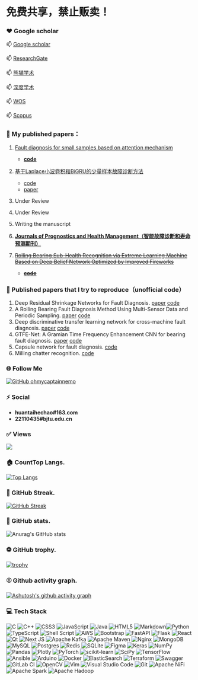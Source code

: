 <!--
**liguge/liguge** is a ✨ _special_ ✨ repository because its `README.md` (this file) appears on your GitHub profile.


<h1 align="center"><img src="https://media.giphy.com/media/1nctTrbXXmMHUVAaOo/giphy.gif" width="100%"></h1>

<h1 align="center">Hi <img src="https://media.giphy.com/media/RzqkoOmhuh86XsECvl/giphy.gif" width="50">, I'm chao He!</h1>

Here are some ideas to get you started:

- 🔭 I’m currently working on ...
- 🌱 I’m currently learning ...
- 👯 I’m looking to collaborate on ...
- 🤔 I’m looking for help with ...
- 💬 Ask me about ...
- 📫 How to reach me: ...
- 😄 Pronouns: ...
- ⚡ Fun fact: ...
-->
# 免费共享，禁止贩卖！

### ❤️ Google scholar

  📫         [Google scholar](https://scholar.google.com/citations?user=1DtpMlAAAAAJ&hl=en)
    
  📫         [ResearchGate](https://www.researchgate.net/profile/Chao-He-64)

  📫         [熊猫学术](https://sc.panda321.com/citations?user=1DtpMlAAAAAJ&hl=zh-CN&oi=sra)
  
  📫         [深度学术](https://xs2.zidianzhan.net/citations?user=1DtpMlAAAAAJ&hl=zh-CN&oi=sra)

  📫         [WOS](https://www.webofscience.com/wos/author/record/HCJ-0483-2022)
 
  📫         [Scopus](https://www.scopus.com/authid/detail.uri?authorId=57222401905)


### 🌱 My published papers：
1. [Fault diagnosis for small samples based on attention mechanism](https://doi.org/10.1016/j.measurement.2021.110242)    

   -  [**code**](https://github.com/liguge/Fault-diagnosis-for-small-samples-based-on-attention-mechanism)

2. [基于Laplace小波卷积和BiGRU的少量样本故障诊断方法](https://doi.org/10.13465/j.cnki.jvs.2022.24.006)
   - [code](https://github.com/liguge/DLWCB)     
   - [paper](https://doi.org/10.13465/j.cnki.jvs.2022.24.006)

3. Under Review

4. Under Review

6. Writing the manuscript

5. **[Journals of Prognostics and Health Management（智能故障诊断和寿命预测期刊）](https://github.com/liguge/Journals-for-Prognostics-and-Health-Management)**

6. ~~[Rolling Bearing Sub-Health Recognition via Extreme Learning Machine Based on Deep Belief Network Optimized by Improved Fireworks](https://doi.org/10.1109/ACCESS.2021.3064962)~~     

   -  ~~[**code**](https://github.com/liguge/FWA-DBN-ELM-for-intelligent-fault-diagnosis)~~

   

### 💬 Published papers that I try to reproduce（unofficial code）

1. Deep Residual Shrinkage Networks for Fault Diagnosis. [paper](https://doi.org/10.1109/TII.2019.2943898) [code](https://github.com/liguge/Deep-Residual-Shrinkage-Networks-for-intelligent-fault-diagnosis-DRSN-)
3. A Rolling Bearing Fault Diagnosis Method Using Multi-Sensor Data and Periodic Sampling. [paper](https://doi.org/10.1109/ICME52920.2022.9859658) [code](https://github.com/liguge/MDPS_pytorch)
4. Deep discriminative transfer learning network for cross-machine fault diagnosis. [paper](https://doi.org/10.1016/j.ymssp.2022.109884) [code](https://github.com/liguge/DDTLN)
5. GTFE-Net: A Gramian Time Frequency Enhancement CNN for bearing fault diagnosis. [paper](https://doi.org/10.1016/j.engappai.2022.105794) [code](https://github.com/liguge/GTFENet_pytorch)
6. Capsule network for fault diagnosis. [code](https://github.com/liguge/Capsule-network-for-fault-diagnosis)
7. Milling chatter recognition.  [code](https://github.com/liguge/chanzhen)


### 🌐 Follow Me

[![GitHub ohmycaptainnemo](https://img.shields.io/github/followers/liguge?label=follow&style=social)](https://github.com/liguge)

### ⚡ Social

 - **huantaihechao#163.com**
 - **22110435#bjtu.edu.cn**

### ✅ Views
![](http://profile-counter.glitch.me/liguge/count.svg)

### 🏠 CountTop Langs.

[![Top Langs](https://github-readme-stats.vercel.app/api/top-langs/?username=liguge&layout=compact)](https://github.com/anuraghazra/github-readme-stats)

### 🎁 GitHub Streak.

[![GitHub Streak](https://github-readme-streak-stats.herokuapp.com/?user=liguge&theme=dark)](https://git.io/streak-stats)

### 🏀 GitHub stats.

![Anurag's GitHub stats](https://github-readme-stats.vercel.app/api?username=liguge&show_icons=true&theme=tokyonight)

### ⚽ GitHub trophy.

[![trophy](https://github-profile-trophy.vercel.app/?username=liguge&theme=monokai)](https://github.com/ryo-ma/github-profile-trophy)

### ⚾ Github activity graph.

[![Ashutosh's github activity graph](https://activity-graph.herokuapp.com/graph?username=liguge&theme=xcode)](https://github.com/ashutosh00710/github-readme-activity-graph)
### 💻 Tech Stack

![C](https://img.shields.io/badge/c-%2300599C.svg?style=plastic&logo=c&logoColor=white) ![C++](https://img.shields.io/badge/c++-%2300599C.svg?style=plastic&logo=c%2B%2B&logoColor=white) ![CSS3](https://img.shields.io/badge/css3-%231572B6.svg?style=plastic&logo=css3&logoColor=white) ![JavaScript](https://img.shields.io/badge/javascript-%23323330.svg?style=plastic&logo=javascript&logoColor=%23F7DF1E) ![Java](https://img.shields.io/badge/java-%23ED8B00.svg?style=plastic&logo=java&logoColor=white) ![HTML5](https://img.shields.io/badge/html5-%23E34F26.svg?style=plastic&logo=html5&logoColor=white) ![Markdown](https://img.shields.io/badge/markdown-%23000000.svg?style=plastic&logo=markdown&logoColor=white)![Python](https://img.shields.io/badge/python-3670A0?style=plastic&logo=python&logoColor=ffdd54) ![TypeScript](https://img.shields.io/badge/typescript-%23007ACC.svg?style=plastic&logo=typescript&logoColor=white) ![Shell Script](https://img.shields.io/badge/shell_script-%23121011.svg?style=plastic&logo=gnu-bash&logoColor=white) ![AWS](https://img.shields.io/badge/AWS-%23FF9900.svg?style=plastic&logo=amazon-aws&logoColor=white) ![Bootstrap](https://img.shields.io/badge/bootstrap-%23563D7C.svg?style=plastic&logo=bootstrap&logoColor=white) ![FastAPI](https://img.shields.io/badge/FastAPI-005571?style=plastic&logo=fastapi) ![Flask](https://img.shields.io/badge/flask-%23000.svg?style=plastic&logo=flask&logoColor=white) ![React](https://img.shields.io/badge/react-%2320232a.svg?style=plastic&logo=react&logoColor=%2361DAFB) ![Qt](https://img.shields.io/badge/Qt-%23217346.svg?style=plastic&logo=Qt&logoColor=white) ![Next JS](https://img.shields.io/badge/Next-black?style=plastic&logo=next.js&logoColor=white) ![Apache Kafka](https://img.shields.io/badge/Apache%20Kafka-000?style=plastic&logo=apachekafka) ![Apache Maven](https://img.shields.io/badge/Apache%20Maven-C71A36?style=plastic&logo=Apache%20Maven&logoColor=white) ![Nginx](https://img.shields.io/badge/nginx-%23009639.svg?style=plastic&logo=nginx&logoColor=white) ![MongoDB](https://img.shields.io/badge/MongoDB-%234ea94b.svg?style=plastic&logo=mongodb&logoColor=white) ![MySQL](https://img.shields.io/badge/mysql-%2300f.svg?style=plastic&logo=mysql&logoColor=white) ![Postgres](https://img.shields.io/badge/postgres-%23316192.svg?style=plastic&logo=postgresql&logoColor=white) ![Redis](https://img.shields.io/badge/redis-%23DD0031.svg?style=plastic&logo=redis&logoColor=white) ![SQLite](https://img.shields.io/badge/sqlite-%2307405e.svg?style=plastic&logo=sqlite&logoColor=white) ![Figma](https://img.shields.io/badge/figma-%23F24E1E.svg?style=plastic&logo=figma&logoColor=white) ![Keras](https://img.shields.io/badge/Keras-%23D00000.svg?style=plastic&logo=Keras&logoColor=white) ![NumPy](https://img.shields.io/badge/numpy-%23013243.svg?style=plastic&logo=numpy&logoColor=white) ![Pandas](https://img.shields.io/badge/pandas-%23150458.svg?style=plastic&logo=pandas&logoColor=white) ![Plotly](https://img.shields.io/badge/Plotly-%233F4F75.svg?style=plastic&logo=plotly&logoColor=white) ![PyTorch](https://img.shields.io/badge/PyTorch-%23EE4C2C.svg?style=plastic&logo=PyTorch&logoColor=white) ![scikit-learn](https://img.shields.io/badge/scikit--learn-%23F7931E.svg?style=plastic&logo=scikit-learn&logoColor=white) ![SciPy](https://img.shields.io/badge/SciPy-%230C55A5.svg?style=plastic&logo=scipy&logoColor=%white) ![TensorFlow](https://img.shields.io/badge/TensorFlow-%23FF6F00.svg?style=plastic&logo=TensorFlow&logoColor=white) ![Ansible](https://img.shields.io/badge/ansible-%231A1918.svg?style=plastic&logo=ansible&logoColor=white) ![Arduino](https://img.shields.io/badge/-Arduino-00979D?style=plastic&logo=Arduino&logoColor=white) ![Docker](https://img.shields.io/badge/docker-%230db7ed.svg?style=plastic&logo=docker&logoColor=white) ![ElasticSearch](https://img.shields.io/badge/-ElasticSearch-005571?style=plastic&logo=elasticsearch) ![Terraform](https://img.shields.io/badge/terraform-%235835CC.svg?style=plastic&logo=terraform&logoColor=white) ![Swagger](https://img.shields.io/badge/-Swagger-%23Clojure?style=plastic&logo=swagger&logoColor=white) ![GitLab CI](https://img.shields.io/badge/gitlab%20ci-%23181717.svg?style=plastic&logo=gitlab&logoColor=white) ![OpenCV](https://img.shields.io/badge/opencv-%23white.svg?style=plastic&logo=opencv&logoColor=white) ![Vim](https://img.shields.io/badge/VIM-%2311AB00.svg?style=plastic&logo=vim&logoColor=white) ![Visual Studio Code](https://img.shields.io/badge/Visual%20Studio%20Code-0078d7.svg?style=plastic&logo=visual-studio-code&logoColor=white) ![Git](https://img.shields.io/badge/git-%23F05033.svg?style=plastic&logo=git&logoColor=white) ![Apache NiFi](https://img.shields.io/badge/-Apache%20NiFi-9cf?style=plastic&logoColor=white) ![Apache Spark](https://img.shields.io/badge/-Apache%20Spark-blue?style=plastic&logoColor=black) ![Apache Hadoop](https://img.shields.io/badge/-Apache%20Hadoop-blueviolet?style=plastic&logoColor=black)
